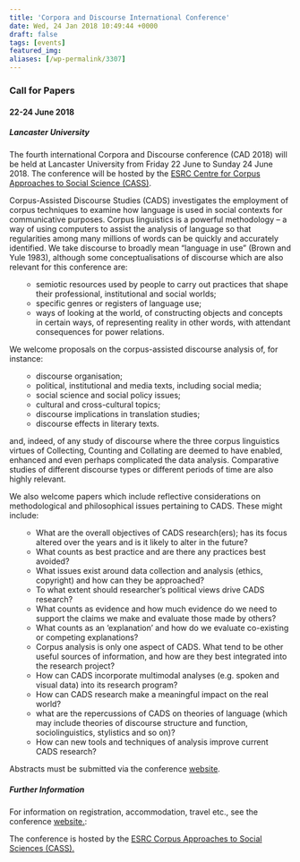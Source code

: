 ```yaml
---
title: 'Corpora and Discourse International Conference'
date: Wed, 24 Jan 2018 10:49:44 +0000
draft: false
tags: [events]
featured_img: 
aliases: [/wp-permalink/3307]
---
```


<div class="entry-post"><h3>Call for Papers</h3>
<h4>22-24 June 2018</h4>
<h5>Lancaster University</h5>
The fourth international Corpora and Discourse conference (CAD 2018) will be held at Lancaster University from Friday 22 June to Sunday 24 June 2018. The conference will be hosted by the <a href="http://cass.lancs.ac.uk/">ESRC Centre for Corpus Approaches to Social Science (CASS)</a>.

Corpus-Assisted Discourse Studies (CADS) investigates the employment of corpus techniques to examine how language is used in social contexts for communicative purposes. Corpus linguistics is a powerful methodology – a way of using computers to assist the analysis of language so that regularities among many millions of words can be quickly and accurately identified. We take discourse to broadly mean “language in use” (Brown and Yule 1983), although some conceptualisations of discourse which are also relevant for this conference are:
<ul>
 	<li style="list-style-type: none;">
<ul>
 	<li>semiotic resources used by people to carry out practices that shape their professional, institutional and social worlds;</li>
 	<li>specific genres or registers of language use;</li>
 	<li>ways of looking at the world, of constructing objects and concepts in certain ways, of representing reality in other words, with attendant consequences for power relations.</li>
</ul>
</li>
</ul>
We welcome proposals on the corpus-assisted discourse analysis of, for instance:
<ul>
 	<li style="list-style-type: none;">
<ul>
 	<li>discourse organisation;</li>
 	<li>political, institutional and media texts, including social media;</li>
 	<li>social science and social policy issues;</li>
 	<li>cultural and cross-cultural topics;</li>
 	<li>discourse implications in translation studies;</li>
 	<li>discourse effects in literary texts.</li>
</ul>
</li>
</ul>
and, indeed, of any study of discourse where the three corpus linguistics virtues of Collecting, Counting and Collating are deemed to have enabled, enhanced and even perhaps complicated the data analysis. Comparative studies of different discourse types or different periods of time are also highly relevant.

We also welcome papers which include reflective considerations on methodological and philosophical issues pertaining to CADS. These might include:
<ul>
 	<li style="list-style-type: none;">
<ul>
 	<li>What are the overall objectives of CADS research(ers); has its focus altered over the years and is it likely to alter in the future?</li>
 	<li>What counts as best practice and are there any practices best avoided?</li>
 	<li>What issues exist around data collection and analysis (ethics, copyright) and how can they be approached?</li>
 	<li>To what extent should researcher’s political views drive CADS research?</li>
 	<li>What counts as evidence and how much evidence do we need to support the claims we make and evaluate those made by others?</li>
 	<li>What counts as an ‘explanation’ and how do we evaluate co-existing or competing explanations?</li>
 	<li>Corpus analysis is only one aspect of CADS. What tend to be other useful sources of information, and how are they best integrated into the research project?</li>
 	<li>How can CADS incorporate multimodal analyses (e.g. spoken and visual data) into its research program?</li>
 	<li>How can CADS research make a meaningful impact on the real world?</li>
 	<li>what are the repercussions of CADS on theories of language (which may include theories of discourse structure and function, sociolinguistics, stylistics and so on)?</li>
 	<li>How can new tools and techniques of analysis improve current CADS research?</li>
</ul>
</li>
</ul>
Abstracts must be submitted via the conference <a href="http://ucrel.lancs.ac.uk/cad2018/Submission.php">website</a>.
<h5>Further Information</h5>
For information on registration, accommodation, travel etc., see the conference <a href="http://ucrel.lancs.ac.uk/cad2018">website.</a>:

The conference is hosted by the <a href="http://cass.lancs.ac.uk/">ESRC Corpus Approaches to Social Sciences (CASS).</a></div>